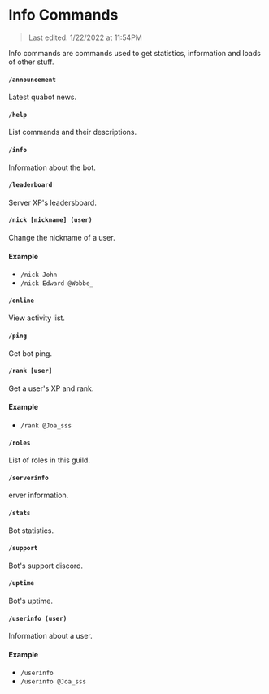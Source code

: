 # Info Commands

> Last edited: 1/22/2022 at 11:54PM

Info commands are commands used to get statistics, information and loads of other stuff.

#### `/announcement`
Latest quabot news.

#### `/help`
List commands and their descriptions.

#### `/info`
Information about the bot.

#### `/leaderboard`
Server XP's leadersboard.

#### `/nick [nickname] (user)`
Change the nickname of a user.

#### Example
- `/nick John`
- `/nick Edward @Wobbe_`

#### `/online`
View activity list.

#### `/ping`
Get bot ping.

#### `/rank [user]`
Get a user's XP and rank.

#### Example
- `/rank @Joa_sss`

#### `/roles`
List of roles in this guild.

#### `/serverinfo`
erver information.

#### `/stats`
Bot statistics.

#### `/support`
Bot's support discord.

#### `/uptime`
Bot's uptime.

#### `/userinfo (user)`
Information about a user.

#### Example
- `/userinfo`
- `/userinfo @Joa_sss`